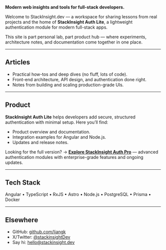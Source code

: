 **Modern web insights and tools for full-stack developers.**

Welcome to StackInsight.dev — a workspace for sharing lessons from real projects and the home of **StackInsight Auth Lite**, a lightweight authentication module for modern full-stack apps.

This site is part personal lab, part product hub — where experiments, architecture notes, and documentation come together in one place.

---

## Articles

* Practical how-tos and deep dives (no fluff, lots of code).
* Front-end architecture, API design, and authentication done right.
* Notes from building and scaling production-grade UIs.

---

## Product

**StackInsight Auth Lite** helps developers add secure, structured authentication with minimal setup.
Here you’ll find:

* Product overview and documentation.
* Integration examples for Angular and Node.js.
* Updates and release notes.

Looking for the full version?
→ **[Explore StackInsight Auth Pro](https://stackinsight.app)** — advanced authentication modules with enterprise-grade features and ongoing updates.

---

## Tech Stack

Angular • TypeScript • RxJS • Astro • Node.js • PostgreSQL • Prisma • Docker

---

## Elsewhere

* GitHub: [github.com/liangk](https://github.com/liangk)
* X/Twitter: [@stackinsightDev](https://x.com/stackinsightDev)
* Say hi: [hello@stackinsight.dev](mailto:hello@stackinsight.dev)
